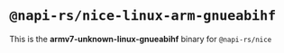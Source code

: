 # `@napi-rs/nice-linux-arm-gnueabihf`

This is the **armv7-unknown-linux-gnueabihf** binary for `@napi-rs/nice`
